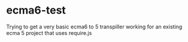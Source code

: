 # ecma6-test
Trying to get a very basic ecma6 to 5 transpiller working for an existing ecma 5 project that uses require.js
